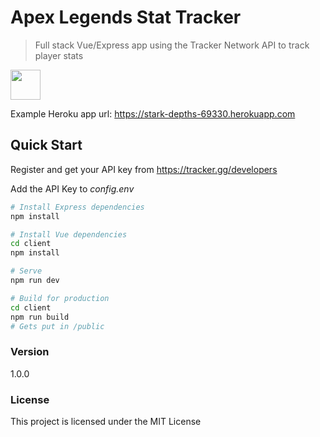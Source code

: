 # Apex Legends Stat Tracker

> Full stack Vue/Express app using the Tracker Network API to track player stats


<img src="https://i.imgur.com/b3s0dXQ.png" height="48" width="48">

Example Heroku app url: https://stark-depths-69330.herokuapp.com

## Quick Start

Register and get your API key from
https://tracker.gg/developers

Add the API Key to _config.env_

```bash
# Install Express dependencies
npm install

# Install Vue dependencies
cd client
npm install

# Serve
npm run dev

# Build for production
cd client
npm run build
# Gets put in /public
```

### Version

1.0.0

### License

This project is licensed under the MIT License
